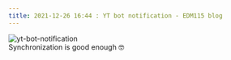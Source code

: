 ```yaml
---
title: 2021-12-26 16:44 : YT bot notification - EDM115 blog
---
```


![yt-bot-notification](~/assets/img/blog/2021/12-26-yt-bot-notification.webp)  
Synchronization is good enough :nerd_face:
